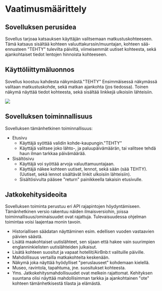 # Vaatimusmäärittely

## Sovelluksen perusidea
Sovellus tarjoaa katsauksen käyttäjän valitsemaan matkustuskohteeseen. 
Tämä katsaus sisältää kohteen valuuttakurssin/muuntajan, kohteen sää-ennusteen "TEHTY" tulevilta päiviltä, viimeisemmät uutiset kohteesta,
sekä ajankohtaiset tiedot lentojen hinnoista kohteeseen.

## Käyttöliittymäluonnos
Sovellus koostuu kahdesta näkymästä."TEHTY" Ensimmäisessä näkymässä valitaan matkustuskohde, sekä matkan ajankohta (jos tiedossa).
Toinen näkymä näyttää tiedot kohteesta, sekä sisältää linkkejä ulkoisiin lähteisiin.

![](https://github.com/kodtld/ot-harjoitustyo/blob/master/dokumentaatio/kayttoliittyma_draft.png)

## Sovelluksen toiminnallisuus
Sovelluksen tämänhetkinen toiminnallisuus:
- Etusivu
  - Käyttäjä syöttää validin kohde-kaupungin."TEHTY"
  - Käyttäjä valitsee joko lähto-, ja paluupäivämäärän, tai valitsee tehdä haun ilman tarkkaa päivämäärää.
- Sisältösivu
  - Käyttäjä voi syöttää arvoja valuuttamuuntajaan.
  - Käyttäjä näkee kohteen uutiset, lennot, sekä sään (sää TEHTY). (Uutiset, sekä lennot sisältävät linkit ulkoisiin lähteisiin).
  - Sisältösivulta pääsee "return" painikkeella takaisin etusivulle.

## Jatkokehitysideoita
Sovelluksen toiminta perustuu eri API rajapintojen höydyntämiseen. Tämänhetkinen versio rakentuu näiden ilmaisversiohin,
joissa toiminnallisuus/ominaisuudet ovat rajattuja. Tulevaisuudessa ohjelman toimintaa voisi laajentaa monin tavoin.

- Historiallisen säädatan näyttäminen esim. edellisen vuoden vastaavien päivien säästä.
- Lisätä maakohtaiset uutislähteet, sen sijaan että hakee vain suurimpien englanninkielisten uutislähteiden julkaisut.
- Lisätä kohteen suositut ja vapaat hotellit/AirBnb:t valituille päiville.
- Mahdollisuus vertailla matkakohteita keskenään.
- Näkymä joka näyttää hyödylliset "peruslauseet" kohdemaan kielellä.
- Museo, ravintola, tapahtuma, jne. suositukset kohteesta.
- Yms. Jatkokehitysmahdollisuudet ovat melkein rajattomat. Kehityksen suuntana olisi näyttää mahdollisimman tarkka ja ajankohtainen "ote" kohteen tämänhetkisestä tilasta ja elämästä.
